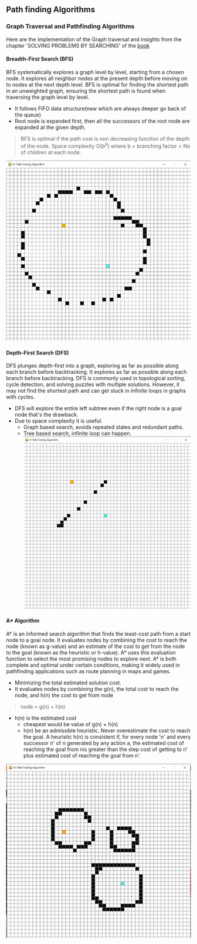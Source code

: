 ## Path finding Algorithms

### Graph Traversal and Pathfinding Algorithms

Here are the implementation of the Graph traversal and insights from the chapter 'SOLVING PROBLEMS BY SEARCHING' of the [book](https://g.co/kgs/dz86yy2) 
#### Breadth-First Search (BFS)
BFS systematically explores a graph level by level, starting from a chosen node. It explores all neighbor nodes at the present depth before moving on to nodes at the next depth level. BFS is optimal for finding the shortest path in an unweighted graph, ensuring the shortest path is found when traversing the graph level by level.
- It follows FIFO data structure(new which are always deeper go back of the queue)
- Root node is expanded first, then all the successors of the root node are expanded at the given depth.
> BFS is optimal if the path cost is non decreasing function of the depth of the node.
> Space complexity O(b<sup>d</sup>) where b = branching factor > No of children at each node.

![BFS](maze/bfs.gif)
#### Depth-First Search (DFS)
DFS plunges depth-first into a graph, exploring as far as possible along each branch before backtracking. 
It explores as far as possible along each branch before backtracking. 
DFS is commonly used in topological sorting, cycle detection, and solving puzzles with multiple solutions. However, it may not find the shortest path and can get stuck in infinite loops in graphs with cycles.
- DFS will explore the entire left subtree even if the right node is a goal node that's the drawback.
- Due to space complexity it is useful.
  - Graph based search, avoids repeated states and redundant paths.
  - Tree based search, infinite loop can happen.
![BFS](maze/d.gif)

#### A* Algorithm
A* is an informed search algorithm that finds the least-cost path from a start node to a goal node.
It evaluates nodes by combining the cost to reach the node (known as g-value) and an estimate of the cost to get 
from the node to the goal (known as the heuristic or h-value). A* uses this evaluation function to select the 
most promising nodes to explore next. A* is both complete and optimal under certain conditions, making it widely used 
in pathfinding applications such as route planning in maps and games.
- Minimizing the total estimated solution cost.
- It evaluates nodes by combining the g(n), the total cost to reach the node, and h(n) the cost to 
get from node
> node = g(n) + h(n)
- h(n) is the estimated cost
  - cheapest would be value of g(n) + h(n)
  - h(n) be an admissible heuristic. Never overestimate the cost to reach the goal.
A heuristic h(n) is consistent if, for every node 'n' and every successor n' of n generated by any action a, the estimated cost
of reaching the goal from nis greater than the step cost of getting to n' plus estimated cost of reaching the goal from n'.

![BFS](maze/a.gif)
